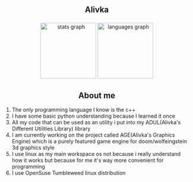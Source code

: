 <h2 align="center">Alivka</h2>

###

<div align="center">
  <img src="https://github-readme-stats.vercel.app/api?username=allivka&hide_title=false&hide_rank=false&show_icons=true&include_all_commits=false&count_private=true&disable_animations=false&theme=dracula&locale=en&hide_border=false" height="150" alt="stats graph"  />
  <img src="https://github-readme-stats.vercel.app/api/top-langs?username=allivka&locale=en&hide_title=false&layout=compact&card_width=320&langs_count=5&theme=dracula&hide_border=false" height="150" alt="languages graph"  />
</div>

<h2 align="center">About me</h2>

1. The only programming language I know is the c++
2. I have some basic python understanding because I learned it once
3. All my code that can be used as an utility i put into my ADUL(Alivka's Different Utilities Library) library
4. I am currently working on the project called AGE(Alivka's Graphics Engine) which is a purely featured game engine for doom/wolfeingstein 3d graphics style
5. I use linux as my main workspace os not because i really understand how it works but because for me it's way more convenient for programming
6. I use OpenSuse Tumbleweed linux distribution 
